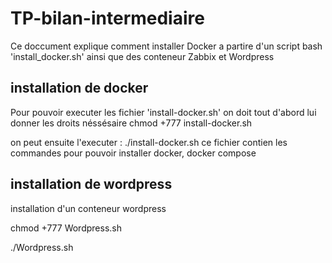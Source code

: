 # TP-bilan-intermediaire

Ce doccument explique comment installer Docker a partire d'un script bash 'install_docker.sh' ainsi que des conteneur Zabbix et Wordpress

## installation de docker 

Pour pouvoir executer les fichier 'install-docker.sh' on doit tout d'abord lui donner les droits néssésaire 
chmod +777 install-docker.sh

on peut ensuite l'executer :
./install-docker.sh 
ce fichier contien les commandes pour pouvoir installer docker, docker compose 

## installation de wordpress

installation d'un conteneur wordpress

chmod +777 Wordpress.sh

./Wordpress.sh


